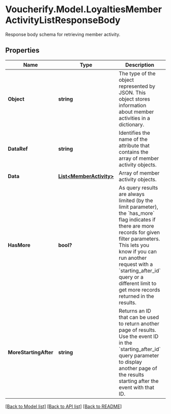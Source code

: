 # Voucherify.Model.LoyaltiesMemberActivityListResponseBody
Response body schema for retrieving member activity.

## Properties

Name | Type | Description | Notes
------------ | ------------- | ------------- | -------------
**Object** | **string** | The type of the object represented by JSON. This object stores information about member activities in a dictionary. | [optional] 
**DataRef** | **string** | Identifies the name of the attribute that contains the array of member activity objects. | [optional] 
**Data** | [**List&lt;MemberActivity&gt;**](MemberActivity.md) | Array of member activity objects. | [optional] 
**HasMore** | **bool?** | As query results are always limited (by the limit parameter), the &#x60;has_more&#x60; flag indicates if there are more records for given filter parameters. This lets you know if you can run another request with a &#x60;starting_after_id&#x60; query or a different limit to get more records returned in the results. | [optional] 
**MoreStartingAfter** | **string** | Returns an ID that can be used to return another page of results. Use the event ID in the &#x60;starting_after_id&#x60; query parameter to display another page of the results starting after the event with that ID. | [optional] 

[[Back to Model list]](../README.md#documentation-for-models) [[Back to API list]](../README.md#documentation-for-api-endpoints) [[Back to README]](../README.md)


